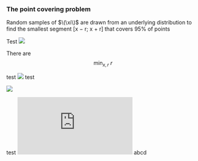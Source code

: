 ### The point covering problem

Random samples of $\(\xi\)$ are drawn from an underlying distribution
to find the smallest segment [x − r; x + r] that covers 95% of points

Test <img src="https://latex.codecogs.com/gif.latex?O_t=\text { Onset event at time bin } t " /> 


There are 
$$ \min_{x,r}~r$$

test <img src="https://latex.codecogs.com/svg.latex?%5Cinline%20%5Calpha%20&plus;%20%5Cbeta%20%3D%2010 " /> test

<img src="https://latex.codecogs.com/gif.latex?s=\text { sensor reading }  " /> 


test ![equation](https://latex.codecogs.com/svg.latex?%5Calpha%20&plus;%20%5Cbeta%20%3D%2010) abcd

